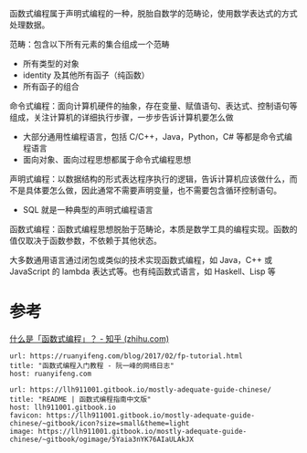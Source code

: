 函数式编程属于声明式编程的一种，脱胎自数学的范畴论，使用数学表达式的方式处理数据。

范畴：包含以下所有元素的集合组成一个范畴

* 所有类型的对象
* identity 及其他所有函子（纯函数）
* 所有函子的组合

命令式编程：面向计算机硬件的抽象，存在变量、赋值语句、表达式、控制语句等组成，关注计算机的详细执行步骤，一步步告诉计算机要怎么做

* 大部分通用性编程语言，包括 C/C++，Java，Python，C# 等都是命令式编程语言
* 面向对象、面向过程思想都属于命令式编程思想

声明式编程：以数据结构的形式表达程序执行的逻辑，告诉计算机应该做什么，而不是具体要怎么做，因此通常不需要声明变量，也不需要包含循环控制语句。

* SQL 就是一种典型的声明式编程语言

函数式编程：函数式编程思想脱胎于范畴论，本质是数学工具的编程实现。函数的值仅取决于函数参数，不依赖于其他状态。

大多数通用语言通过闭包或类似的技术实现函数式编程，如 Java，C++ 或 JavaScript 的 lambda 表达式等。也有纯函数式语言，如 Haskell、Lisp 等

# 参考

[什么是「函数式编程」？ - 知乎 (zhihu.com)](https://zhuanlan.zhihu.com/p/363757919)

```cardlink
url: https://ruanyifeng.com/blog/2017/02/fp-tutorial.html
title: "函数式编程入门教程 - 阮一峰的网络日志"
host: ruanyifeng.com
```

```cardlink
url: https://llh911001.gitbook.io/mostly-adequate-guide-chinese/
title: "README | 函数式编程指南中文版"
host: llh911001.gitbook.io
favicon: https://llh911001.gitbook.io/mostly-adequate-guide-chinese/~gitbook/icon?size=small&theme=light
image: https://llh911001.gitbook.io/mostly-adequate-guide-chinese/~gitbook/ogimage/5Yaia3nYK76AIaULAkJX
```
